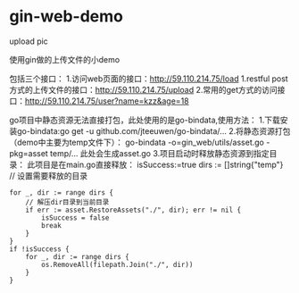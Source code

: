 # gin-web-demo
upload pic

使用gin做的上传文件的小demo

包括三个接口：
1.访问web页面的接口：http://59.110.214.75/load
1.restful post方式的上传文件的接口：http://59.110.214.75/upload
2.常用的get方式的访问接口：http://59.110.214.75/user?name=kzz&age=18

go项目中静态资源无法直接打包，此处使用的是go-bindata,使用方法：
1.下载安装go-bindata:go get -u github.com/jteeuwen/go-bindata/...
2.将静态资源打包（demo中主要为temp文件下）：
  go-bindata -o=gin_web/utils/asset.go -pkg=asset temp/...
  此处会生成asset.go
3.项目启动时释放静态资源到指定目录：
  此项目是在main.go直接释放：
  isSuccess:=true
	dirs := []string{"temp"} // 设置需要释放的目录

	for _, dir := range dirs {
		// 解压dir目录到当前目录
		if err := asset.RestoreAssets("./", dir); err != nil {
			isSuccess = false
			break
		}
	}
	if !isSuccess {
		for _, dir := range dirs {
			os.RemoveAll(filepath.Join("./", dir))
		}
	}
  
